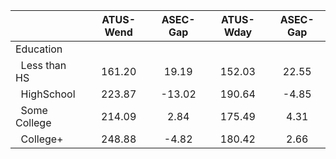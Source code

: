 
|                      |    ATUS-Wend |     ASEC-Gap |    ATUS-Wday |     ASEC-Gap |
| -------------------- | :----------: | :----------: | :----------: | :----------: |
| Education            |              |              |              |              |
| &nbsp;&nbsp;Less than HS |       161.20 |        19.19 |       152.03 |        22.55 |
| &nbsp;&nbsp;HighSchool |       223.87 |       -13.02 |       190.64 |        -4.85 |
| &nbsp;&nbsp;Some College |       214.09 |         2.84 |       175.49 |         4.31 |
| &nbsp;&nbsp;College+ |       248.88 |        -4.82 |       180.42 |         2.66 |

